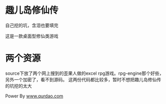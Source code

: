 # 趣儿岛修仙传
自己挖的坑，含泪也要填完


这是一款桌面型修仙类游戏

# 两个资源
source下放了两个网上搜到的歪果人做的excel rpg游戏。rpg-engine那个好些，另外一个加密了，看不到源码。
这两份代码都比较多，暂时不想把趣儿岛修仙传的坑挖的太大


Power By www.qurdao.com